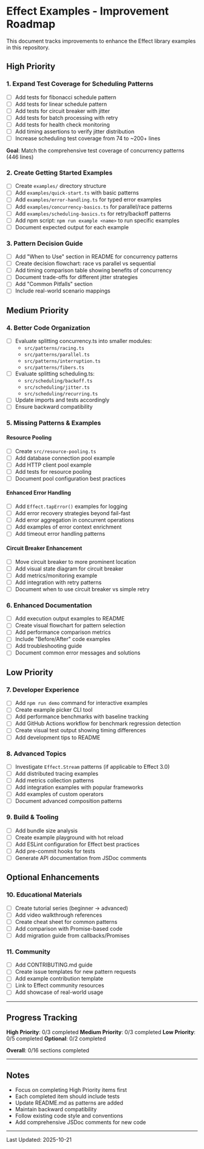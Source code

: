 # Effect Examples - Improvement Roadmap

This document tracks improvements to enhance the Effect library examples in this repository.

## High Priority

### 1. Expand Test Coverage for Scheduling Patterns
- [ ] Add tests for fibonacci schedule pattern
- [ ] Add tests for linear schedule pattern
- [ ] Add tests for circuit breaker with jitter
- [ ] Add tests for batch processing with retry
- [ ] Add tests for health check monitoring
- [ ] Add timing assertions to verify jitter distribution
- [ ] Increase scheduling test coverage from 74 to ~200+ lines

**Goal**: Match the comprehensive test coverage of concurrency patterns (446 lines)

### 2. Create Getting Started Examples
- [ ] Create `examples/` directory structure
- [ ] Add `examples/quick-start.ts` with basic patterns
- [ ] Add `examples/error-handling.ts` for typed error examples
- [ ] Add `examples/concurrency-basics.ts` for parallel/race patterns
- [ ] Add `examples/scheduling-basics.ts` for retry/backoff patterns
- [ ] Add npm script: `npm run example <name>` to run specific examples
- [ ] Document expected output for each example

### 3. Pattern Decision Guide
- [ ] Add "When to Use" section in README for concurrency patterns
- [ ] Create decision flowchart: race vs parallel vs sequential
- [ ] Add timing comparison table showing benefits of concurrency
- [ ] Document trade-offs for different jitter strategies
- [ ] Add "Common Pitfalls" section
- [ ] Include real-world scenario mappings

## Medium Priority

### 4. Better Code Organization
- [ ] Evaluate splitting concurrency.ts into smaller modules:
  - `src/patterns/racing.ts`
  - `src/patterns/parallel.ts`
  - `src/patterns/interruption.ts`
  - `src/patterns/fibers.ts`
- [ ] Evaluate splitting scheduling.ts:
  - `src/scheduling/backoff.ts`
  - `src/scheduling/jitter.ts`
  - `src/scheduling/recurring.ts`
- [ ] Update imports and tests accordingly
- [ ] Ensure backward compatibility

### 5. Missing Patterns & Examples

#### Resource Pooling
- [ ] Create `src/resource-pooling.ts`
- [ ] Add database connection pool example
- [ ] Add HTTP client pool example
- [ ] Add tests for resource pooling
- [ ] Document pool configuration best practices

#### Enhanced Error Handling
- [ ] Add `Effect.tapError()` examples for logging
- [ ] Add error recovery strategies beyond fail-fast
- [ ] Add error aggregation in concurrent operations
- [ ] Add examples of error context enrichment
- [ ] Add timeout error handling patterns

#### Circuit Breaker Enhancement
- [ ] Move circuit breaker to more prominent location
- [ ] Add visual state diagram for circuit breaker
- [ ] Add metrics/monitoring example
- [ ] Add integration with retry patterns
- [ ] Document when to use circuit breaker vs simple retry

### 6. Enhanced Documentation
- [ ] Add execution output examples to README
- [ ] Create visual flowchart for pattern selection
- [ ] Add performance comparison metrics
- [ ] Include "Before/After" code examples
- [ ] Add troubleshooting guide
- [ ] Document common error messages and solutions

## Low Priority

### 7. Developer Experience
- [ ] Add `npm run demo` command for interactive examples
- [ ] Create example picker CLI tool
- [ ] Add performance benchmarks with baseline tracking
- [ ] Add GitHub Actions workflow for benchmark regression detection
- [ ] Create visual test output showing timing differences
- [ ] Add development tips to README

### 8. Advanced Topics
- [ ] Investigate `Effect.Stream` patterns (if applicable to Effect 3.0)
- [ ] Add distributed tracing examples
- [ ] Add metrics collection patterns
- [ ] Add integration examples with popular frameworks
- [ ] Add examples of custom operators
- [ ] Document advanced composition patterns

### 9. Build & Tooling
- [ ] Add bundle size analysis
- [ ] Create example playground with hot reload
- [ ] Add ESLint configuration for Effect best practices
- [ ] Add pre-commit hooks for tests
- [ ] Generate API documentation from JSDoc comments

## Optional Enhancements

### 10. Educational Materials
- [ ] Create tutorial series (beginner → advanced)
- [ ] Add video walkthrough references
- [ ] Create cheat sheet for common patterns
- [ ] Add comparison with Promise-based code
- [ ] Add migration guide from callbacks/Promises

### 11. Community
- [ ] Add CONTRIBUTING.md guide
- [ ] Create issue templates for new pattern requests
- [ ] Add example contribution template
- [ ] Link to Effect community resources
- [ ] Add showcase of real-world usage

---

## Progress Tracking

**High Priority**: 0/3 completed
**Medium Priority**: 0/3 completed
**Low Priority**: 0/5 completed
**Optional**: 0/2 completed

**Overall**: 0/16 sections completed

---

## Notes

- Focus on completing High Priority items first
- Each completed item should include tests
- Update README.md as patterns are added
- Maintain backward compatibility
- Follow existing code style and conventions
- Add comprehensive JSDoc comments for new code

---

Last Updated: 2025-10-21
